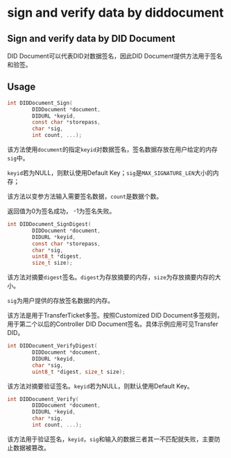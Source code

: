 # sign and verify data by diddocument

## Sign and verify data by DID Document

DID Document可以代表DID对数据签名，因此DID Document提供方法用于签名和验签。

## Usage

```c
int DIDDocument_Sign(
        DIDDocument *document,
        DIDURL *keyid,
        const char *storepass,
        char *sig,
        int count, ...);
```

该方法使用`document`的指定`keyid`对数据签名，签名数据存放在用户给定的内存`sig`中。

`keyid`若为NULL，则默认使用Default Key；`sig`是`MAX_SIGNATURE_LEN`大小的内存；

该方法以变参方法输入需要签名数据，`count`是数据个数。

返回值为0为签名成功， -1为签名失败。

```c
int DIDDocument_SignDigest(
        DIDDocument *document,
        DIDURL *keyid,
        const char *storepass,
        char *sig,
        uint8_t *digest,
        size_t size);
```

该方法对摘要`digest`签名。`digest`为存放摘要的内存，`size`为存放摘要内存的大小。

`sig`为用户提供的存放签名数据的内存。

该方法是用于TransferTicket多签。按照Customized DID Document多签规则，用于第二个以后的Controller DID Document签名。具体示例应用可见Transfer DID。

```c
int DIDDocument_VerifyDigest(
        DIDDocument *document,
        DIDURL *keyid,
        char *sig,
        uint8_t *digest, size_t size);
```

该方法对摘要验证签名。`keyid`若为NULL，则默认使用Default Key。

```c
int DIDDocument_Verify(
        DIDDocument *document,
        DIDURL *keyid,
        char *sig,
        int count, ...);
```

该方法用于验证签名，`keyid`，`sig`和输入的数据三者其一不匹配就失败，主要防止数据被篡改。

